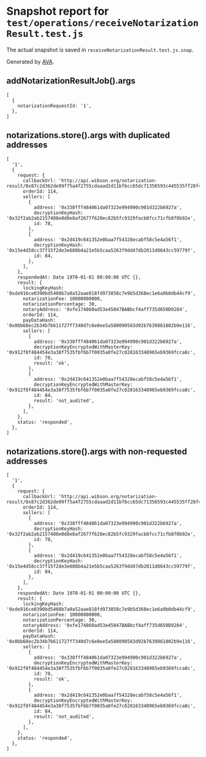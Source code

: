 # Snapshot report for `test/operations/receiveNotarizationResult.test.js`

The actual snapshot is saved in `receiveNotarizationResult.test.js.snap`.

Generated by [AVA](https://ava.li).

## addNotarizationResultJob().args

    [
      {
        notarizationRequestId: '1',
      },
    ]

## notarizations.store().args with duplicated addresses

    [
      '1',
      {
        request: {
          callbackUrl: 'http://api.wibson.org/notarization-result/0x87c2d362de99f75a4f2755cdaaad2d11bf6cc65dc71356593c445535ff28f43d',
          orderId: 114,
          sellers: [
            {
              address: '0x338fff484061da07323e994990c901d322b6927a',
              decryptionKeyHash: '0x32f2ab2ab2157408e0d8e8af2677f628ec82b5fc9329facb8fcc71cfb8f0b92e',
              id: 78,
            },
            {
              address: '0x2d419c641352e0baa7f54328ecabf58c5e4a56f1',
              decryptionKeyHash: '0x15e4d58cc37f15f2de3e688b4a21e5b5caa5263f9dd47db2011d8643cc59779f',
              id: 84,
            },
          ],
        },
        respondedAt: Date 1970-01-01 00:00:00 UTC {},
        result: {
          lockingKeyHash: '0xde916ce0390bd5408b7a0a52aae818fd973858c7e9b5d368ec1e6a9b0db44cf9',
          notarizationFee: 10000000000,
          notarizationPercentage: 30,
          notaryAddress: '0xfe174860ad53e45047BABbcf4aff735d650D9284',
          orderId: 114,
          payDataHash: '0x0bb68ec2b34b7b611727f7340d7c6e0ee5a580090583d92b7639861802b9e116',
          sellers: [
            {
              address: '0x338fff484061da07323e994990c901d322b6927a',
              decryptionKeyEncryptedWithMasterKey: '0x912f8f484454e3a38f7535fbf6b7f0035a0fe27c028163348965eb9369fcca8c',
              id: 78,
              result: 'ok',
            },
            {
              address: '0x2d419c641352e0baa7f54328ecabf58c5e4a56f1',
              decryptionKeyEncryptedWithMasterKey: '0x912f8f484454e3a38f7535fbf6b7f0035a0fe27c028163348965eb9369fcca8c',
              id: 84,
              result: 'not_audited',
            },
          ],
        },
        status: 'responded',
      },
    ]

## notarizations.store().args with non-requested addresses

    [
      '1',
      {
        request: {
          callbackUrl: 'http://api.wibson.org/notarization-result/0x87c2d362de99f75a4f2755cdaaad2d11bf6cc65dc71356593c445535ff28f43d',
          orderId: 114,
          sellers: [
            {
              address: '0x338fff484061da07323e994990c901d322b6927a',
              decryptionKeyHash: '0x32f2ab2ab2157408e0d8e8af2677f628ec82b5fc9329facb8fcc71cfb8f0b92e',
              id: 78,
            },
            {
              address: '0x2d419c641352e0baa7f54328ecabf58c5e4a56f1',
              decryptionKeyHash: '0x15e4d58cc37f15f2de3e688b4a21e5b5caa5263f9dd47db2011d8643cc59779f',
              id: 84,
            },
          ],
        },
        respondedAt: Date 1970-01-01 00:00:00 UTC {},
        result: {
          lockingKeyHash: '0xde916ce0390bd5408b7a0a52aae818fd973858c7e9b5d368ec1e6a9b0db44cf9',
          notarizationFee: 10000000000,
          notarizationPercentage: 30,
          notaryAddress: '0xfe174860ad53e45047BABbcf4aff735d650D9284',
          orderId: 114,
          payDataHash: '0x0bb68ec2b34b7b611727f7340d7c6e0ee5a580090583d92b7639861802b9e116',
          sellers: [
            {
              address: '0x338fff484061da07323e994990c901d322b6927a',
              decryptionKeyEncryptedWithMasterKey: '0x912f8f484454e3a38f7535fbf6b7f0035a0fe27c028163348965eb9369fcca8c',
              id: 78,
              result: 'ok',
            },
            {
              address: '0x2d419c641352e0baa7f54328ecabf58c5e4a56f1',
              decryptionKeyEncryptedWithMasterKey: '0x912f8f484454e3a38f7535fbf6b7f0035a0fe27c028163348965eb9369fcca8c',
              id: 84,
              result: 'not_audited',
            },
          ],
        },
        status: 'responded',
      },
    ]
